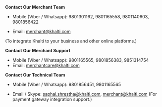 **Contact Our Merchant Team**

* Mobile (Viber / Whatsapp): 9801301162, 9801165558, 9801140603, 9801856422


* Email: merchant@khalti.com

(To integrate Khalti to your business and other online platforms.)

**Contact Our Merchant Support**

* Mobile (Viber / Whatsapp): 9801165565, 9801856383, 9851314754
* Email: merchantcare@khalti.com

**Contact Our Technical Team**

* Mobile (Viber / Whatsapp): 9801856451, 9801165565

* Email / Skype: saphal.shrestha@khalti.com, merchant@khalti.com
(For payment gateway integration support.)
